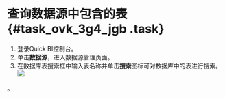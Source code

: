 # 查询数据源中包含的表 {#task_ovk_3g4_jgb .task}

1.  登录Quick BI控制台。 
2.  单击**数据源**，进入数据源管理页面。 
3.  在数据库表搜索框中输入表名称并单击**搜索**图标可对数据库中的表进行搜索。![](http://static-aliyun-doc.oss-cn-hangzhou.aliyuncs.com/assets/img/90152/155660411336306_zh-CN.png)

。 

